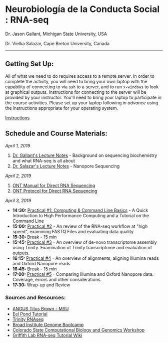 # Neurobiología de la Conducta Social : RNA-seq
Dr. Jason Gallant, Michigan State University, USA

Dr. Vielka Salazar, Cape Breton University, Canada
****

## Getting Set Up:
All of what we need to do requires access to a remote server.  In order to complete the activity, you will need to bring your own laptop with the capability of connecting to via `ssh` to a server, and to run `x-windows` to look at graphical outputs.  Instructions for connecting to the server will be provided by your instructor.  You'll need to bring your laptop to participate in the course activities.  Please set up your laptop following *in advance* using the instructions appropriate for your operating system.

[Instructions](instructions.md)

## Schedule and Course Materials:
*April 1, 2019*
1. [Dr. Gallant's Lecture Notes](introduction.md) - Background on sequencing biochemistry and what RNA-seq is all about
2. [Dr. Salazar's Lecture Notes]() - Nanopore Sequencing

*April 2, 2019*
1. [ONT Manual for Direct RNA Sequencing](images/direct-rna-sequencing-sqk-rna002-DRS_9080_v2_revB_22Nov2018.pdf)
2. [ONT Protocol for Direct RNA Sequencing](images/SQK-RNA002_protocol.pdf)

*April 3, 2019*
+ **14:30:** [Practical #1: Computing & Command Line Basics](computing.md) - A Quick Introduction to High Performance Computing and a Tutorial on the Command Line
+ **15:00:** [Practical #2](reads_and_qc.md) - An review of the RNA-seq workflow at "high speed", examining FASTQ Files and evaluating data quality
+ **15:30:**  Break - 15 min
+ **15:45:** [Practical #3](transcriptome_assembly.md) - An overview of de-novo transcriptome assembly using Trinity.  Examination of Trinity transcriptome and evaluation of outputs.
+ **16:15:** [Practical #4](alignment.md) - An overview of alignments, aligning Illumina reads and Oxford Nanopore reads
+ **16:45:** Break - 15 min
+ **17:00:** [Practical #5](nanopore_vs_illumina.md) - Comparing Illumina and Oxford Nanopore data.  Coverage, errors and other considerations.
+ **17:30:** Wrap-up and Review

### Sources and Resources:
+ [ANGUS Titus Brown - MSU](http://ged.msu.edu/angus/index.html)
+ [Eel Pond Tutorial](https://khmer-protocols.readthedocs.org/en/v0.8.4/mrnaseq/index.html)
+ [Trinity RNAseq](http://trinityrnaseq.sourceforge.net)
+ [Broad Institute Genome Bootcamp](http://www.broadinstitute.org/scientific-community/science/platforms/genome-sequencing/broadillumina-genome-analyzer-boot-camp)
+ [Colorado State Computational Biology and Genomics Workshop](https://dbsloan.github.io/TS2018/)
+ [Griffith Lab RNA-seq Tutorial Wiki](https://github.com/griffithlab/rnaseq_tutorial/wiki/Trinity-Assembly-And-Analysis)
